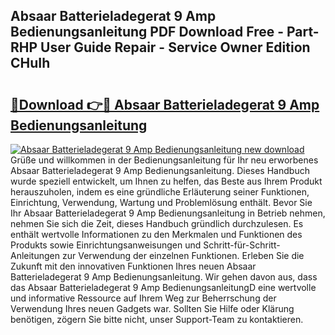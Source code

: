 ## Absaar Batterieladegerat 9 Amp Bedienungsanleitung PDF Download Free - Part-RHP User Guide Repair - Service Owner Edition CHuIh

# <h2><a href="http://df61nxa.blite.top/?on=Absaar+Batterieladegerat+9+Amp+Bedienungsanleitung">🔗Download 👉🔴 Absaar Batterieladegerat 9 Amp Bedienungsanleitung</a></h2>

[![Absaar Batterieladegerat 9 Amp Bedienungsanleitung new download](https://i.imgur.com/lujVjoI.png)](http://df61nxa.blite.top/?on=Absaar+Batterieladegerat+9+Amp+Bedienungsanleitung)
Grüße und willkommen in der Bedienungsanleitung für Ihr neu erworbenes Absaar Batterieladegerat 9 Amp Bedienungsanleitung. Dieses Handbuch wurde speziell entwickelt, um Ihnen zu helfen, das Beste aus Ihrem Produkt herauszuholen, indem es eine gründliche Erläuterung seiner Funktionen, Einrichtung, Verwendung, Wartung und Problemlösung enthält. Bevor Sie Ihr Absaar Batterieladegerat 9 Amp Bedienungsanleitung in Betrieb nehmen, nehmen Sie sich die Zeit, dieses Handbuch gründlich durchzulesen. Es enthält wertvolle Informationen zu den Merkmalen und Funktionen des Produkts sowie Einrichtungsanweisungen und Schritt-für-Schritt-Anleitungen zur Verwendung der einzelnen Funktionen. Erleben Sie die Zukunft mit den innovativen Funktionen Ihres neuen Absaar Batterieladegerat 9 Amp Bedienungsanleitung. Wir gehen davon aus, dass das Absaar Batterieladegerat 9 Amp BedienungsanleitungD eine wertvolle und informative Ressource auf Ihrem Weg zur Beherrschung der Verwendung Ihres neuen Gadgets war. Sollten Sie Hilfe oder Klärung benötigen, zögern Sie bitte nicht, unser Support-Team zu kontaktieren.
